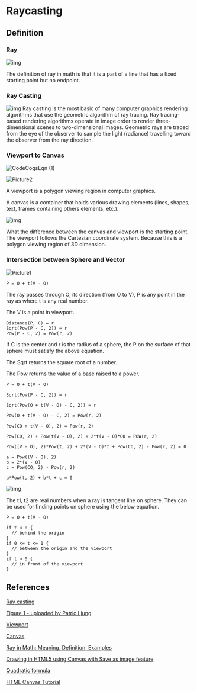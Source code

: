 # Raycasting

## Definition

### Ray
![img](https://www.splashlearn.com/math-vocabulary/wp-content/uploads/2022/08/Ray-in-Math-2.png)

The definition of ray in math is that it is a part of a line that has a fixed starting point but no endpoint.

### Ray Casting

![img](https://www.researchgate.net/publication/268441139/figure/fig5/AS:669495446237187@1536631561194/Illustration-of-raycasting-A-ray-is-cast-from-the-viewer-through-a-pixel-on-the.png)
Ray casting is the most basic of many computer graphics rendering algorithms that use the geometric algorithm of ray tracing. Ray tracing-based rendering algorithms operate in image order to render three-dimensional scenes to two-dimensional images. Geometric rays are traced from the eye of the observer to sample the light (radiance) travelling toward the observer from the ray direction.

### Viewport to Canvas
![CodeCogsEqn (1)](https://user-images.githubusercontent.com/119586404/205045020-60246351-2cca-4305-8763-4a440ce35c17.png)

![Picture2](https://user-images.githubusercontent.com/119586404/205046114-666228a9-4beb-420e-93ff-32449f82a888.png)

A viewport is a polygon viewing region in computer graphics.

A canvas is a container that holds various drawing elements (lines, shapes, text, frames containing others elements, etc.). 

![img](https://i0.wp.com/dab1nmslvvntp.cloudfront.net/wp-content/uploads/2014/03/1393985491canvas-coordinate-space.png)

What the difference between the canvas and viewport is the starting point. The viewport follows the Cartesian coordinate system. Because this is a polygon viewing region of 3D dimension.


### Intersection between Sphere and Vector
![Picture1](https://user-images.githubusercontent.com/119586404/205041795-8c8ce7ca-9663-41dc-a2f4-37a59f88f00c.png)

```
P = O + t(V - O)
```
The ray passes through O, its direction (from O to V), P is any point in the ray as where t is any real number.

The V is a point in viewport.

```
Distance(P, C) = r
Sqrt(Pow(P - C, 2)) = r
Pow(P - C, 2) = Pow(r, 2)
```
If C is the center and r is the radius of a sphere, the P on the surface of that sphere must satisfy the above equation.

The Sqrt returns the square root of a number.

The Pow returns the value of a base raised to a power.
```
P = O + t(V - O)

Sqrt(Pow(P - C, 2)) = r

Sqrt(Pow(O + t(V - O) - C, 2)) = r

Pow(O + t(V - O) - C, 2) = Pow(r, 2)

Pow(CO + t(V - O), 2) = Pow(r, 2)

Pow(CO, 2) + Pow(t(V - O), 2) + 2*t(V - O)*CO = POW(r, 2)

Pow((V - O), 2)*Pow(t, 2) + 2*(V - O)*t + Pow(CO, 2) - Pow(r, 2) = 0

a = Pow((V - O), 2)
b = 2*(V - O)
c = Pow(CO, 2) - Pow(r, 2)

a*Pow(t, 2) + b*t + c = 0
```
![img](https://user-images.githubusercontent.com/119586404/205035694-de533b10-2e65-4c98-a477-1c336f81d3e3.png)


The t1, t2 are real numbers when a ray is tangent line on sphere.
They can be used for finding points on sphere using the below equation.
```
P = O + t(V - O)
```

```
if t < 0 {
  // behind the origin
}
if 0 <= t <= 1 {
  // between the origin and the viewport
} 
if t > 0 {
  // in front of the viewport
}
```

## References
[Ray casting](https://en.wikipedia.org/wiki/Ray_casting)

[Figure 1 - uploaded by Patric Ljung](https://www.researchgate.net/figure/Illustration-of-raycasting-A-ray-is-cast-from-the-viewer-through-a-pixel-on-the_fig5_268441139)

[Viewport](https://en.wikipedia.org/wiki/Viewport)

[Canvas](https://en.wikipedia.org/wiki/Canvas_(GUI)#:~:text=In%20computer%20science%20and%20visualization,canvas%20used%20in%20visual%20arts.)

[Ray in Math: Meaning, Definition, Examples](https://www.splashlearn.com/math-vocabulary/geometry/ray)

[Drawing in HTML5 using Canvas with Save as image feature](https://www.debugpoint.com/drawing-in-html5-using-canvas-with-save-as-image-feature/)

[Quadratic formula](https://en.wikipedia.org/wiki/Quadratic_formula)

[HTML Canvas Tutorial](https://sathyalog.wordpress.com/2014/05/22/html-canvas-tutorial/)